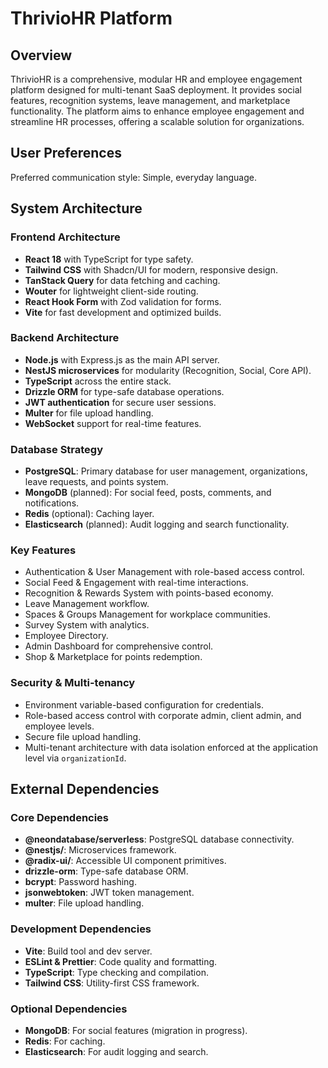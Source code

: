 # ThrivioHR Platform

## Overview
ThrivioHR is a comprehensive, modular HR and employee engagement platform designed for multi-tenant SaaS deployment. It provides social features, recognition systems, leave management, and marketplace functionality. The platform aims to enhance employee engagement and streamline HR processes, offering a scalable solution for organizations.

## User Preferences
Preferred communication style: Simple, everyday language.

## System Architecture

### Frontend Architecture
- **React 18** with TypeScript for type safety.
- **Tailwind CSS** with Shadcn/UI for modern, responsive design.
- **TanStack Query** for data fetching and caching.
- **Wouter** for lightweight client-side routing.
- **React Hook Form** with Zod validation for forms.
- **Vite** for fast development and optimized builds.

### Backend Architecture
- **Node.js** with Express.js as the main API server.
- **NestJS microservices** for modularity (Recognition, Social, Core API).
- **TypeScript** across the entire stack.
- **Drizzle ORM** for type-safe database operations.
- **JWT authentication** for secure user sessions.
- **Multer** for file upload handling.
- **WebSocket** support for real-time features.

### Database Strategy
- **PostgreSQL**: Primary database for user management, organizations, leave requests, and points system.
- **MongoDB** (planned): For social feed, posts, comments, and notifications.
- **Redis** (optional): Caching layer.
- **Elasticsearch** (planned): Audit logging and search functionality.

### Key Features
- Authentication & User Management with role-based access control.
- Social Feed & Engagement with real-time interactions.
- Recognition & Rewards System with points-based economy.
- Leave Management workflow.
- Spaces & Groups Management for workplace communities.
- Survey System with analytics.
- Employee Directory.
- Admin Dashboard for comprehensive control.
- Shop & Marketplace for points redemption.

### Security & Multi-tenancy
- Environment variable-based configuration for credentials.
- Role-based access control with corporate admin, client admin, and employee levels.
- Secure file upload handling.
- Multi-tenant architecture with data isolation enforced at the application level via `organizationId`.

## External Dependencies

### Core Dependencies
- **@neondatabase/serverless**: PostgreSQL database connectivity.
- **@nestjs/**: Microservices framework.
- **@radix-ui/**: Accessible UI component primitives.
- **drizzle-orm**: Type-safe database ORM.
- **bcrypt**: Password hashing.
- **jsonwebtoken**: JWT token management.
- **multer**: File upload handling.

### Development Dependencies
- **Vite**: Build tool and dev server.
- **ESLint & Prettier**: Code quality and formatting.
- **TypeScript**: Type checking and compilation.
- **Tailwind CSS**: Utility-first CSS framework.

### Optional Dependencies
- **MongoDB**: For social features (migration in progress).
- **Redis**: For caching.
- **Elasticsearch**: For audit logging and search.
```
